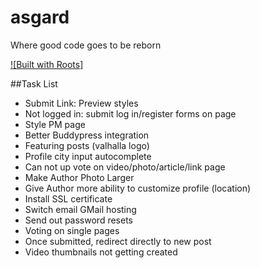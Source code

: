 # asgard
Where good code goes to be reborn

[![Built with Roots]](https://github.com/roots/roots-sass)
 
##Task List
- Submit Link: Preview styles
- Not logged in: submit log in/register forms on page
- Style PM page
- Better Buddypress integration
- Featuring posts (valhalla logo)
- Profile city input autocomplete
- Can not up vote on video/photo/article/link page
- Make Author Photo Larger
- Give Author more ability to customize profile (location)
- Install SSL certificate
- Switch email GMail hosting
- Send out password resets
- Voting on single pages
- Once submitted, redirect directly to new post
- Video thumbnails not getting created
